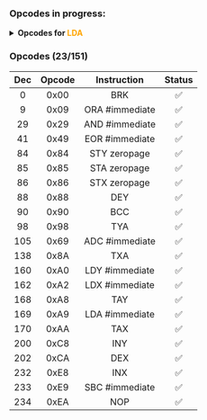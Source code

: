 ### Opcodes in progress:

<details>
    <summary><b>Opcodes for <span style="color: orange">LDA</span></b></summary>

| Dec | Opcode |   Instruction    |    Mode    | Cycles | Status |
|:---:|:------:|:----------------:|:----------:|:------:|:------:|
| 169 |  0xA9  |  LDA #immediate  | Immediate  |   2    |   ✅️   |
| 165 |  0xA5  |   LDA zeropage   |  Zeropage  |   3    |   ✅️   |
| 181 |  0xB5  |  LDA zeropage,X  | Zeropage,X |   4    |   ✅️   |
| 173 |  0xAD  |   LDA absolute   |  Absolute  |   4    |   ✅    |
| 189 |  0xBD  |  LDA absolute,X  | Absolute,X | 4 (+1) |   ❌    |
| 185 |  0xB9  |  LDA absolute,Y  | Absolute,Y | 4 (+1) |   ❌    |
| 161 |  0xA1  | LDA (indirect,X) | Indirect,X |   6    |   ❌    |
| 177 |  0xB1  | LDA (indirect),Y | Indirect,Y | 5 (+1) |   ❌    |

</details>

### Opcodes (23/151)

| Dec | Opcode |  Instruction   | Status |
|:---:|:------:|:--------------:|:------:|
|  0  |  0x00  |      BRK       |   ✅    |
|  9  |  0x09  | ORA #immediate |   ✅    |
| 29  |  0x29  | AND #immediate |   ✅    |
| 41  |  0x49  | EOR #immediate |   ✅    |
| 84  |  0x84  |  STY zeropage  |   ✅    |
| 85  |  0x85  |  STA zeropage  |   ✅    |
| 86  |  0x86  |  STX zeropage  |   ✅    |
| 88  |  0x88  |      DEY       |   ✅    |
| 90  |  0x90  |      BCC       |   ✅    |
| 98  |  0x98  |      TYA       |   ✅    |
| 105 |  0x69  | ADC #immediate |   ✅    |
| 138 |  0x8A  |      TXA       |   ✅    |
| 160 |  0xA0  | LDY #immediate |   ✅    |
| 162 |  0xA2  | LDX #immediate |   ✅    |
| 168 |  0xA8  |      TAY       |   ✅    |
| 169 |  0xA9  | LDA #immediate |   ✅    |
| 170 |  0xAA  |      TAX       |   ✅    |
| 200 |  0xC8  |      INY       |   ✅    |
| 202 |  0xCA  |      DEX       |   ✅    |
| 232 |  0xE8  |      INX       |   ✅    |
| 233 |  0xE9  | SBC #immediate |   ✅    |
| 234 |  0xEA  |      NOP       |   ✅    |
